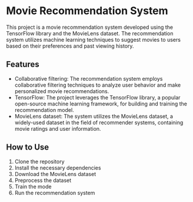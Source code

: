 # Movie Recommendation System

This project is a movie recommendation system developed using the TensorFlow library and the MovieLens dataset. The recommendation system utilizes machine learning techniques to suggest movies to users based on their preferences and past viewing history.

## Features

- Collaborative filtering: The recommendation system employs collaborative filtering techniques to analyze user behavior and make personalized movie recommendations.
- TensorFlow: The project leverages the TensorFlow library, a popular open-source machine learning framework, for building and training the recommendation model.
- MovieLens dataset: The system utilizes the MovieLens dataset, a widely-used dataset in the field of recommender systems, containing movie ratings and user information.

## How to Use

1. Clone the repository
2. Install the necessary dependencies
3. Download the MovieLens dataset
4. Preprocess the dataset
5. Train the mode
6. Run the recommendation system
